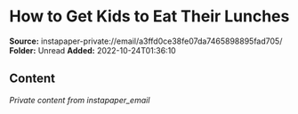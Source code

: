 # How to Get Kids to Eat Their Lunches

**Source:** instapaper-private://email/a3ffd0ce38fe07da7465898895fad705/
**Folder:** Unread
**Added:** 2022-10-24T01:36:10




## Content
*Private content from instapaper_email*
